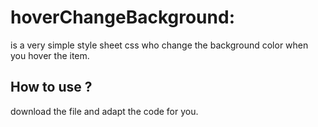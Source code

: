 # hoverChangeBackground: 
is a very simple style sheet css who change the background 
color when you hover the item.

## How to use ?
download the file and adapt the code for you. 
